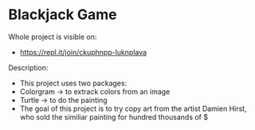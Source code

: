 # Blackjack Game

Whole project is visible on:
- https://repl.it/join/ckuphnpp-luknplava

Description:
- This project uses two packages:
 - Colorgram -> to extrack colors from an image
 - Turtle -> to do the painting
- The goal of this project is to try copy art from the artist Damien Hirst, who sold the similiar painting for hundred thousands of $

